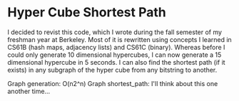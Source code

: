 # Hyper Cube Shortest Path
I decided to revist this code, which I wrote during the fall semester of my freshman year at Berkeley. Most of it is rewritten using concepts I learned in CS61B (hash maps, adjacency lists) and CS61C (binary). Whereas before I could only generate 10 dimensional hypercubes, I can now generate a 15 dimensional hypercube in 5 seconds. I can also find the shortest path (if it exists) in any subgraph of the hyper cube from any bitstring to another. 

Graph generation: O(n2^n)
Graph shortest_path: I'll think about this one another time...
